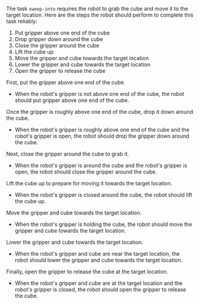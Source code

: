 The task `sweep-into` requires the robot to grab the cube and move it to the target location. Here are the steps the robot should perform to complete this task reliably:

1. Put gripper above one end of the cube
2. Drop gripper down around the cube
3. Close the gripper around the cube
4. Lift the cube up
5. Move the gripper and cube towards the target location
6. Lower the gripper and cube towards the target location
7. Open the gripper to release the cube

First, put the gripper above one end of the cube.
- When the robot's gripper is not above one end of the cube, the robot should put gripper above one end of the cube.

Once the gripper is roughly above one end of the cube, drop it down around the cube.
- When the robot's gripper is roughly above one end of the cube and the robot's gripper is open, the robot should drop the gripper down around the cube.

Next, close the gripper around the cube to grab it.
- When the robot's gripper is around the cube and the robot's gripper is open, the robot should close the gripper around the cube.

Lift the cube up to prepare for moving it towards the target location.
- When the robot's gripper is closed around the cube, the robot should lift the cube up.

Move the gripper and cube towards the target location.
- When the robot's gripper is holding the cube, the robot should move the gripper and cube towards the target location.

Lower the gripper and cube towards the target location.
- When the robot's gripper and cube are near the target location, the robot should lower the gripper and cube towards the target location.

Finally, open the gripper to release the cube at the target location.
- When the robot's gripper and cube are at the target location and the robot's gripper is closed, the robot should open the gripper to release the cube.
